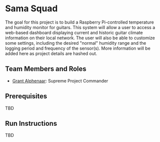 # Sama Squad

The goal for this project is to build a Raspberry Pi-controlled temperature and humidity monitor for guitars. This system will allow a user to access a web-based dashboard displaying current and historic guitar climate information on their local network. The user will also be able to customize some settings, including the desired "normal" humidity range and the logging period and frequency of the sensor(s). More information will be added here as project details are hashed out.

## Team Members and Roles

* [Grant Alphenaar](https://github.com/gdalphenaar/CIS641-HW2-Alphenaar): Supreme Project Commander

## Prerequisites

TBD

## Run Instructions

TBD